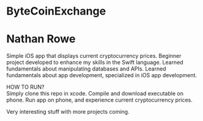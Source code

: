# ByteCoinExchange
# Nathan Rowe

Simple iOS app that displays current cryptocurrency prices.
Beginner project developed to enhance my skills in the Swift language.
Learned fundamentals about manipulating databases and APIs.
Learned fundamentals about app development, specialized in iOS app development.

HOW TO RUN?  
Simply clone this repo in xcode.
Compile and download executable on phone.
Run app on phone, and experience current cryptocurrency prices.

Very interesting stuff with more projects coming.
